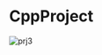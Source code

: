 # CppProject
![prj3](https://github.com/All0cator/CppProject/assets/80046016/23311e5e-2b62-4732-8f9f-b8c9d61c6447)
